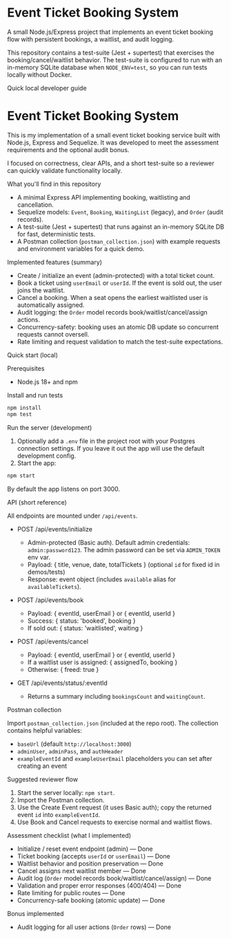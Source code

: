 
# Event Ticket Booking System

A small Node.js/Express project that implements an event ticket booking flow with persistent bookings, a waitlist, and audit logging.

This repository contains a test-suite (Jest + supertest) that exercises the booking/cancel/waitlist behavior. The test-suite is configured to run with an in-memory SQLite database when `NODE_ENV=test`, so you can run tests locally without Docker.


Quick local developer guide

# Event Ticket Booking System

This is my implementation of a small event ticket booking service built with Node.js, Express and Sequelize. It was developed to meet the assessment requirements and the optional audit bonus.

I focused on correctness, clear APIs, and a short test-suite so a reviewer can quickly validate functionality locally.

What you'll find in this repository

- A minimal Express API implementing booking, waitlisting and cancellation.
- Sequelize models: `Event`, `Booking`, `WaitingList` (legacy), and `Order` (audit records).
- A test-suite (Jest + supertest) that runs against an in-memory SQLite DB for fast, deterministic tests.
- A Postman collection (`postman_collection.json`) with example requests and environment variables for a quick demo.

Implemented features (summary)

- Create / initialize an event (admin-protected) with a total ticket count.
- Book a ticket using `userEmail` or `userId`. If the event is sold out, the user joins the waitlist.
- Cancel a booking. When a seat opens the earliest waitlisted user is automatically assigned.
- Audit logging: the `Order` model records book/waitlist/cancel/assign actions.
- Concurrency-safety: booking uses an atomic DB update so concurrent requests cannot oversell.
- Rate limiting and request validation to match the test-suite expectations.

Quick start (local)

Prerequisites

- Node.js 18+ and npm

Install and run tests

```bash
npm install
npm test
```

Run the server (development)

1. Optionally add a `.env` file in the project root with your Postgres connection settings. If you leave it out the app will use the default development config.
2. Start the app:

```bash
npm start
```

By default the app listens on port 3000.

API (short reference)

All endpoints are mounted under `/api/events`.

- POST /api/events/initialize
	- Admin-protected (Basic auth). Default admin credentials: `admin:password123`. The admin password can be set via `ADMIN_TOKEN` env var.
	- Payload: { title, venue, date, totalTickets } (optional `id` for fixed id in demos/tests)
	- Response: event object (includes `available` alias for `availableTickets`).

- POST /api/events/book
	- Payload: { eventId, userEmail } or { eventId, userId }
	- Success: { status: 'booked', booking }
	- If sold out: { status: 'waitlisted', waiting }

- POST /api/events/cancel
	- Payload: { eventId, userEmail } or { eventId, userId }
	- If a waitlist user is assigned: { assignedTo, booking }
	- Otherwise: { freed: true }

- GET /api/events/status/:eventId
	- Returns a summary including `bookingsCount` and `waitingCount`.

Postman collection

Import `postman_collection.json` (included at the repo root). The collection contains helpful variables:

- `baseUrl` (default `http://localhost:3000`)
- `adminUser`, `adminPass`, and `authHeader`
- `exampleEventId` and `exampleUserEmail` placeholders you can set after creating an event

Suggested reviewer flow

1. Start the server locally: `npm start`.
2. Import the Postman collection.
3. Use the Create Event request (it uses Basic auth); copy the returned event `id` into `exampleEventId`.
4. Use Book and Cancel requests to exercise normal and waitlist flows.

Assessment checklist (what I implemented)

- Initialize / reset event endpoint (admin) — Done
- Ticket booking (accepts `userId` or `userEmail`) — Done
- Waitlist behavior and position preservation — Done
- Cancel assigns next waitlist member — Done
- Audit log (`Order` model records book/waitlist/cancel/assign) — Done
- Validation and proper error responses (400/404) — Done
- Rate limiting for public routes — Done
- Concurrency-safe booking (atomic update) — Done

Bonus implemented

- Audit logging for all user actions (`Order` rows) — Done
